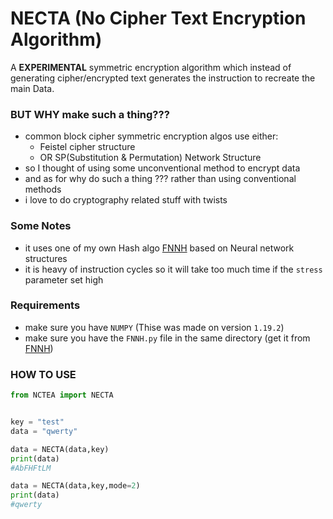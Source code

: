 # NECTA (No Cipher Text Encryption Algorithm)

A **EXPERIMENTAL** symmetric encryption algorithm which instead of generating cipher/encrypted text generates the instruction to recreate the main Data.

### BUT WHY make such a thing???

* common block cipher symmetric encryption algos use either:
	* Feistel cipher structure
	* OR SP(Substitution & Permutation) Network Structure
* so I thought of using some unconventional method to encrypt data
* and as for why do such a thing ??? rather than using conventional methods
* i love to do cryptography related stuff with twists

### Some Notes
* it uses one of my own Hash algo [FNNH] based on Neural network structures
* it is heavy of instruction cycles so it will take too much time if the `stress` parameter set high

### Requirements

* make sure you have `NUMPY` (Thise was made on version `1.19.2`)
* make sure you have the `FNNH.py` file in the same directory (get it from [FNNH])


[FNNH]:https://github.com/ApratimR/FNN-Hash

### HOW TO USE

```python
from NCTEA import NECTA


key = "test"
data = "qwerty"

data = NECTA(data,key)
print(data)
#AbFHFtLM

data = NECTA(data,key,mode=2)
print(data)
#qwerty
```
